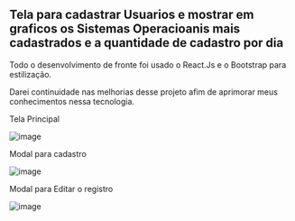 ## Tela para cadastrar Usuarios e mostrar em graficos os Sistemas Operacioanis mais cadastrados e a quantidade de cadastro por dia 

Todo o desenvolvimento de fronte foi usado o React.Js e o Bootstrap para estilização. 

Darei continuidade nas melhorias desse projeto afim de aprimorar meus conhecimentos nessa tecnologia.

Tela Principal 

![image](https://user-images.githubusercontent.com/80727067/228360840-499af5d9-029c-4a33-b947-5733992dbfc1.png)


Modal para cadastro

![image](https://user-images.githubusercontent.com/80727067/228361008-22cb0e49-79e3-43b8-9e1f-2bf41cb937b5.png)


Modal para Editar o registro

![image](https://user-images.githubusercontent.com/80727067/228361177-5f6eab7c-5fca-4e79-975d-196bc743954d.png)
